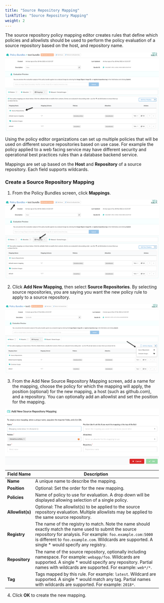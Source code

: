 ```yaml
---
title: "Source Repository Mapping"
linkTitle: "Source Repository Mapping"
weight: 2
---
```


The source repository policy mapping editor creates rules that define which policies and allowlists should be used to perform the policy evaluation of a source repository based on the host, and repository name. 

![alt text](source-policy-mapping-main-screen.png)

Using the policy editor organizations can set up multiple policies that will be used on different source repositories based on use case. For example the policy applied to a web facing service may have different security and operational best practices rules than a database backend service.

Mappings are set up based on the **Host** and **Repository** of a source repository. Each field supports wildcards.

### Create a Source Repository Mapping ###

1. From the Policy Bundles screen, click **Mappings**.

![alt text](policy-bundle-mapping-tab-with-arrows.png)

2. Click **Add New Mapping**, then select **Source Repositories**. By selecting source repositories, you are saying you want the new policy rule to apply to a source repository.

![alt text](edit-policy-bundle-add-new-mapping.png)

3. From the Add New Source Repository Mapping screen, add a name for the mapping, choose the policy for which the mapping will apply, the position (optional) for the new mapping, a host (such as github.com), and a repository.  You can optionally add an allowlist and set the position for the mapping. 

![alt text](add-new-source-mapping.png)


| Field Name | Description |
| ---------- | ----------- |
| **Name** | A unique name to describe the mapping. 
| **Position** | Optional: Set the order for the new mapping. |
| **Policies** | Name of policy to use for evaluation. A drop down will be displayed allowing selection of a single policy. |
| **Allowlist(s)** | Optional: The allowlist(s) to be applied to the source repository evaluation. Multiple allowlists may be applied to the same source repository. |
| **Registry** | The name of the registry to match. Note the name should exactly match the name used to submit the source repository for analysis. For example: `foo.example.com:5000` is different to `foo.example.com`. Wildcards are supported. A single * would specify any registry. |
| **Repository** | The name of the source repository, optionally including namespace. For example: `webapp/foo`. Wildcards are supported. A single * would specify any repository. Partial names with wildcards are supported. For example: `web*/*`. |
| **Tag** | Tags mapped by this rule. For example: `latest`. Wildcard are supported. A single * would match any tag. Partial names with wildcards are supported. For example: `2018*`. |

4. Click **OK** to create the new mapping.